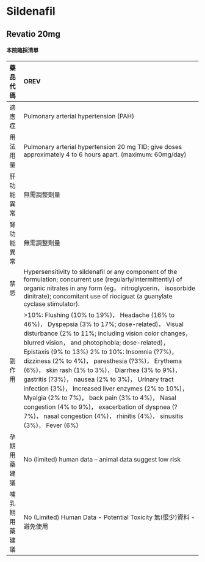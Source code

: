 # Sildenafil

## Revatio 20mg

#### 本院臨採清單

| 藥品代碼       | OREV                                                                                                                                                                                                                                                                                                                                                                                                                                                                                                                                                                                                                                                             |
|:---------------|:-----------------------------------------------------------------------------------------------------------------------------------------------------------------------------------------------------------------------------------------------------------------------------------------------------------------------------------------------------------------------------------------------------------------------------------------------------------------------------------------------------------------------------------------------------------------------------------------------------------------------------------------------------------------|
| 適應症         | Pulmonary arterial hypertension (PAH)                                                                                                                                                                                                                                                                                                                                                                                                                                                                                                                                                                                                                            |
| 用法用量       | Pulmonary arterial hypertension 20 mg TID; give doses approximately 4 to 6 hours apart. (maximum: 60mg/day)                                                                                                                                                                                                                                                                                                                                                                                                                                                                                                                                                      |
| 肝功能異常     | 無需調整劑量                                                                                                                                                                                                                                                                                                                                                                                                                                                                                                                                                                                                                                                     |
| 腎功能異常     | 無需調整劑量                                                                                                                                                                                                                                                                                                                                                                                                                                                                                                                                                                                                                                                     |
| 禁忌           | Hypersensitivity to sildenafil or any component of the formulation; concurrent use (regularly/intermittently) of organic nitrates in any form (eg， nitroglycerin， isosorbide dinitrate); concomitant use of riociguat (a guanylate cyclase stimulator).                                                                                                                                                                                                                                                                                                                                                                                                        |
| 副作用         | >10%: Flushing (10% to 19%)， Headache (16% to 46%)， Dyspepsia (3% to 17%; dose-related)， Visual disturbance (2% to 11%; including vision color changes， blurred vision， and photophobia; dose-related)， Epistaxis (9% to 13%) 2% to 10%: Insomnia (?7%)， dizziness (2% to 4%)， paresthesia (?3%)， Erythema (6%)， skin rash (1% to 3%)， Diarrhea (3% to 9%)， gastritis (?3%)， nausea (2% to 3%)， Urinary tract infection (3%)， Increased liver enzymes (2% to 10%)， Myalgia (2% to 7%)， back pain (3% to 4%)， Nasal congestion (4% to 9%)， exacerbation of dyspnea (?7%)， nasal congestion (4%)， rhinitis (4%)， sinusitis (3%)， Fever (6%) |
| 孕期用藥建議   | No (limited) human data – animal data suggest low risk                                                                                                                                                                                                                                                                                                                                                                                                                                                                                                                                                                                                           |
| 哺乳期用藥建議 | No (Limited) Human Data - Potential Toxicity 無(很少)資料 - 避免使用                                                                                                                                                                                                                                                                                                                                                                                                                                                                                                                                                                                             |

